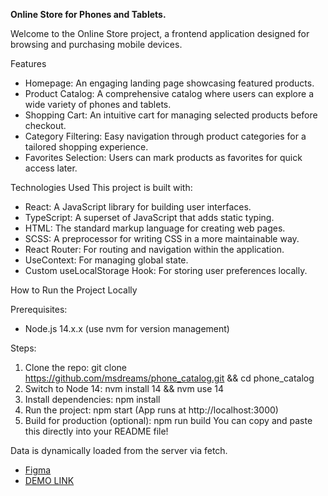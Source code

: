 **Online Store for Phones and Tablets.**<br>

Welcome to the Online Store project, a frontend application designed for browsing and purchasing mobile devices.

Features
- Homepage: An engaging landing page showcasing featured products.
- Product Catalog: A comprehensive catalog where users can explore a wide variety of phones and tablets.
- Shopping Cart: An intuitive cart for managing selected products before checkout.
- Category Filtering: Easy navigation through product categories for a tailored shopping experience.
- Favorites Selection: Users can mark products as favorites for quick access later.

Technologies Used
This project is built with:

- React: A JavaScript library for building user interfaces.
- TypeScript: A superset of JavaScript that adds static typing.
- HTML: The standard markup language for creating web pages.
- SCSS: A preprocessor for writing CSS in a more maintainable way.
- React Router: For routing and navigation within the application.
- UseContext: For managing global state.
- Custom useLocalStorage Hook: For storing user preferences locally.

How to Run the Project Locally

Prerequisites:
- Node.js 14.x.x (use nvm for version management)

Steps: 
1. Clone the repo: git clone https://github.com/msdreams/phone_catalog.git && cd phone_catalog
2. Switch to Node 14: nvm install 14 && nvm use 14 
3. Install dependencies: npm install 
4. Run the project: npm start (App runs at http://localhost:3000) 
5. Build for production (optional): npm run build
You can copy and paste this directly into your README file!

Data is dynamically loaded from the server via fetch.
- [Figma](https://www.figma.com/design/BUusqCIMAWALqfBahnyIiH/Phone-catalog-(V2)-Original-Dark)
- [DEMO LINK](https://msdreams.github.io/phone_catalog/)
